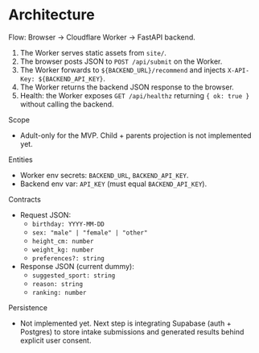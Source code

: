 # Architecture

Flow: Browser → Cloudflare Worker → FastAPI backend.

1) The Worker serves static assets from `site/`.
2) The browser posts JSON to `POST /api/submit` on the Worker.
3) The Worker forwards to `${BACKEND_URL}/recommend` and injects `X-API-Key: ${BACKEND_API_KEY}`.
4) The Worker returns the backend JSON response to the browser.
5) Health: the Worker exposes `GET /api/healthz` returning `{ ok: true }` without calling the backend.

Scope
- Adult-only for the MVP. Child + parents projection is not implemented yet.

Entities
- Worker env secrets: `BACKEND_URL`, `BACKEND_API_KEY`.
- Backend env var: `API_KEY` (must equal `BACKEND_API_KEY`).

Contracts
- Request JSON:
  - `birthday: YYYY-MM-DD`
  - `sex: "male" | "female" | "other"`
  - `height_cm: number`
  - `weight_kg: number`
  - `preferences?: string`
- Response JSON (current dummy):
  - `suggested_sport: string`
  - `reason: string`
  - `ranking: number`

Persistence
- Not implemented yet. Next step is integrating Supabase (auth + Postgres) to store intake submissions and generated results behind explicit user consent.
